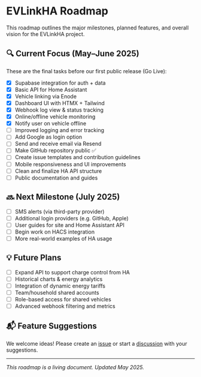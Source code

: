 # EVLinkHA Roadmap

This roadmap outlines the major milestones, planned features, and overall vision for the EVLinkHA project.

## 🔍 Current Focus (May–June 2025)

These are the final tasks before our first public release (Go Live):

* [x] Supabase integration for auth + data
* [x] Basic API for Home Assistant
* [x] Vehicle linking via Enode
* [x] Dashboard UI with HTMX + Tailwind
* [x] Webhook log view & status tracking
* [x] Online/offline vehicle monitoring
* [x] Notify user on vehicle offline
* [ ] Improved logging and error tracking
* [ ] Add Google as login option
* [ ] Send and receive email via Resend
* [ ] Make GitHub repository public ✅
* [ ] Create issue templates and contribution guidelines
* [ ] Mobile responsiveness and UI improvements
* [ ] Clean and finalize HA API structure
* [ ] Public documentation and guides

## 🔜 Next Milestone (July 2025)

* [ ] SMS alerts (via third-party provider)
* [ ] Additional login providers (e.g. GitHub, Apple)
* [ ] User guides for site and Home Assistant API
* [ ] Begin work on HACS integration
* [ ] More real-world examples of HA usage

## 💡 Future Plans

* [ ] Expand API to support charge control from HA
* [ ] Historical charts & energy analytics
* [ ] Integration of dynamic energy tariffs
* [ ] Team/household shared accounts
* [ ] Role-based access for shared vehicles
* [ ] Advanced webhook filtering and metrics

## 📬 Feature Suggestions

We welcome ideas! Please create an [issue](https://github.com/rogasp/evlink-backend/issues) or start a [discussion](https://github.com/rogasp/evlink-backend/discussions) with your suggestions.

---

*This roadmap is a living document. Updated May 2025.*
